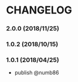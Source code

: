 # CHANGELOG

### 2.0.0 (2018/11/25)

### 1.0.2 (2018/10/15)

### 1.0.1 (2018/04/25)

* publish @numb86
